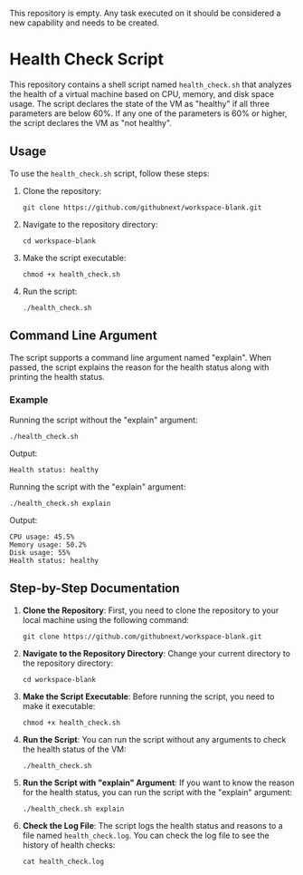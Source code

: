 This repository is empty. Any task executed on it should be considered a new capability and needs to be created.

# Health Check Script

This repository contains a shell script named `health_check.sh` that analyzes the health of a virtual machine based on CPU, memory, and disk space usage. The script declares the state of the VM as "healthy" if all three parameters are below 60%. If any one of the parameters is 60% or higher, the script declares the VM as "not healthy".

## Usage

To use the `health_check.sh` script, follow these steps:

1. Clone the repository:
   ```
   git clone https://github.com/githubnext/workspace-blank.git
   ```
2. Navigate to the repository directory:
   ```
   cd workspace-blank
   ```
3. Make the script executable:
   ```
   chmod +x health_check.sh
   ```
4. Run the script:
   ```
   ./health_check.sh
   ```

## Command Line Argument

The script supports a command line argument named "explain". When passed, the script explains the reason for the health status along with printing the health status.

### Example

Running the script without the "explain" argument:
```
./health_check.sh
```

Output:
```
Health status: healthy
```

Running the script with the "explain" argument:
```
./health_check.sh explain
```

Output:
```
CPU usage: 45.5%
Memory usage: 50.2%
Disk usage: 55%
Health status: healthy
```

## Step-by-Step Documentation

1. **Clone the Repository**: First, you need to clone the repository to your local machine using the following command:
   ```
   git clone https://github.com/githubnext/workspace-blank.git
   ```

2. **Navigate to the Repository Directory**: Change your current directory to the repository directory:
   ```
   cd workspace-blank
   ```

3. **Make the Script Executable**: Before running the script, you need to make it executable:
   ```
   chmod +x health_check.sh
   ```

4. **Run the Script**: You can run the script without any arguments to check the health status of the VM:
   ```
   ./health_check.sh
   ```

5. **Run the Script with "explain" Argument**: If you want to know the reason for the health status, you can run the script with the "explain" argument:
   ```
   ./health_check.sh explain
   ```

6. **Check the Log File**: The script logs the health status and reasons to a file named `health_check.log`. You can check the log file to see the history of health checks:
   ```
   cat health_check.log
   ```
